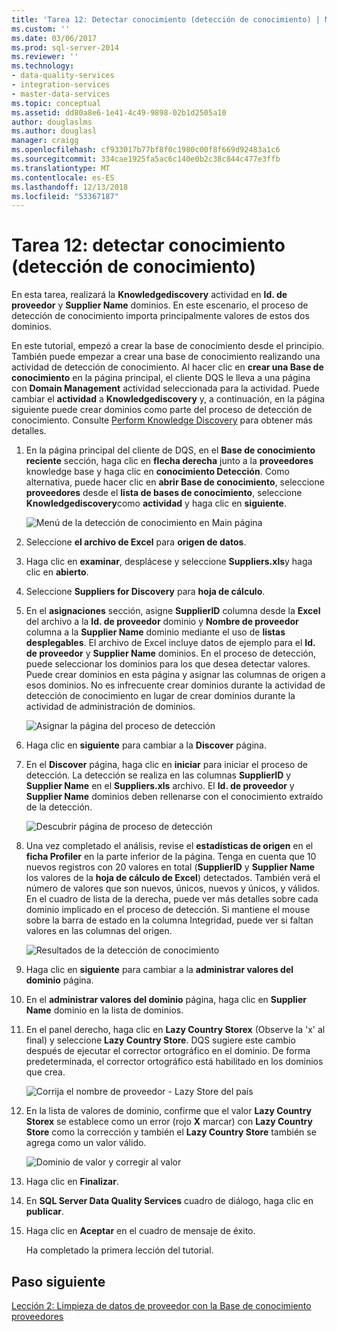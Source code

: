 ```yaml
---
title: 'Tarea 12: Detectar conocimiento (detección de conocimiento) | Microsoft Docs'
ms.custom: ''
ms.date: 03/06/2017
ms.prod: sql-server-2014
ms.reviewer: ''
ms.technology:
- data-quality-services
- integration-services
- master-data-services
ms.topic: conceptual
ms.assetid: dd80a8e6-1e41-4c49-9898-02b1d2505a10
author: douglaslms
ms.author: douglasl
manager: craigg
ms.openlocfilehash: cf933017b77bf8f0c1980c00f8f669d92483a1c6
ms.sourcegitcommit: 334cae1925fa5ac6c140e0b2c38c844c477e3ffb
ms.translationtype: MT
ms.contentlocale: es-ES
ms.lasthandoff: 12/13/2018
ms.locfileid: "53367187"
---
```

# <a name="task-12-discovering-knowledge-knowledge-discovery"></a>Tarea 12: detectar conocimiento (detección de conocimiento)
  En esta tarea, realizará la **Knowledgediscovery** actividad en **Id. de proveedor** y **Supplier Name** dominios. En este escenario, el proceso de detección de conocimiento importa principalmente valores de estos dos dominios.  
  
 En este tutorial, empezó a crear la base de conocimiento desde el principio. También puede empezar a crear una base de conocimiento realizando una actividad de detección de conocimiento. Al hacer clic en **crear una Base de conocimiento** en la página principal, el cliente DQS le lleva a una página con **Domain Management** actividad seleccionada para la actividad. Puede cambiar el **actividad** a **Knowledgediscovery** y, a continuación, en la página siguiente puede crear dominios como parte del proceso de detección de conocimiento. Consulte [Perform Knowledge Discovery](https://msdn.microsoft.com/library/hh510398.aspx) para obtener más detalles.  
  
1.  En la página principal del cliente de DQS, en el **Base de conocimiento reciente** sección, haga clic en **flecha derecha** junto a la **proveedores** knowledge base y haga clic en **conocimiento Detección**. Como alternativa, puede hacer clic en **abrir Base de conocimiento**, seleccione **proveedores** desde el **lista de bases de conocimiento**, seleccione **Knowledgediscovery**como **actividad** y haga clic en **siguiente**.  
  
     ![Menú de la detección de conocimiento en Main página](../../2014/tutorials/media/et-discoveringknowledge-01.jpg "menú de detección de conocimiento en Main página")  
  
2.  Seleccione **el archivo de Excel** para **origen de datos**.  
  
3.  Haga clic en **examinar**, desplácese y seleccione **Suppliers.xls**y haga clic en **abierto**.  
  
4.  Seleccione **Suppliers for Discovery** para **hoja de cálculo**.  
  
5.  En el **asignaciones** sección, asigne **SupplierID** columna desde la **Excel** del archivo a la **Id. de proveedor** dominio y  **Nombre de proveedor** columna a la **Supplier Name** dominio mediante el uso de **listas desplegables**. El archivo de Excel incluye datos de ejemplo para el **Id. de proveedor** y **Supplier Name** dominios. En el proceso de detección, puede seleccionar los dominios para los que desea detectar valores. Puede crear dominios en esta página y asignar las columnas de origen a esos dominios. No es infrecuente crear dominios durante la actividad de detección de conocimiento en lugar de crear dominios durante la actividad de administración de dominios.  
  
     ![Asignar la página del proceso de detección](../../2014/tutorials/media/et-discoveringknowledge-02.jpg "asignar la página del proceso de detección")  
  
6.  Haga clic en **siguiente** para cambiar a la **Discover** página.  
  
7.  En el **Discover** página, haga clic en **iniciar** para iniciar el proceso de detección. La detección se realiza en las columnas **SupplierID** y **Supplier Name** en el **Suppliers.xls** archivo. El **Id. de proveedor** y **Supplier Name** dominios deben rellenarse con el conocimiento extraído de la detección.  
  
     ![Descubrir página de proceso de detección](../../2014/tutorials/media/et-discoveringknowledge-03.jpg "descubrir página de proceso de detección")  
  
8.  Una vez completado el análisis, revise el **estadísticas de origen** en el **ficha Profiler** en la parte inferior de la página. Tenga en cuenta que 10 nuevos registros con 20 valores en total (**SupplierID** y **Supplier Name** los valores de la **hoja de cálculo de Excel**) detectados. También verá el número de valores que son nuevos, únicos, nuevos y únicos, y válidos. En el cuadro de lista de la derecha, puede ver más detalles sobre cada dominio implicado en el proceso de detección. Si mantiene el mouse sobre la barra de estado en la columna Integridad, puede ver si faltan valores en las columnas del origen.  
  
     ![Resultados de la detección de conocimiento](../../2014/tutorials/media/et-discoveringknowledge-04.jpg "resultados de la detección de conocimiento")  
  
9. Haga clic en **siguiente** para cambiar a la **administrar valores del dominio** página.  
  
10. En el **administrar valores del dominio** página, haga clic en **Supplier Name** dominio en la lista de dominios.  
  
11. En el panel derecho, haga clic en **Lazy Country Storex** (Observe la 'x' al final) y seleccione **Lazy Country Store**. DQS sugiere este cambio después de ejecutar el corrector ortográfico en el dominio. De forma predeterminada, el corrector ortográfico está habilitado en los dominios que crea.  
  
     ![Corrija el nombre de proveedor - Lazy Store del país](../../2014/tutorials/media/et-discoveringknowledge-05.jpg "corrija el nombre de proveedor - Lazy Store del país")  
  
12. En la lista de valores de dominio, confirme que el valor **Lazy Country Storex** se establece como un error (rojo **X** marcar) con **Lazy Country Store** como la corrección y también el **Lazy Country Store** también se agrega como un valor válido.  
  
     ![Dominio de valor y corregir al valor](../../2014/tutorials/media/et-discoveringknowledge-06.jpg "dominio valor y corregir al valor")  
  
13. Haga clic en **Finalizar**.  
  
14. En **SQL Server Data Quality Services** cuadro de diálogo, haga clic en **publicar**.  
  
15. Haga clic en **Aceptar** en el cuadro de mensaje de éxito.  
  
     Ha completado la primera lección del tutorial.  
  
## <a name="next-step"></a>Paso siguiente  
 [Lección 2: Limpieza de datos de proveedor con la Base de conocimiento proveedores](../../2014/tutorials/lesson-2-cleansing-supplier-data-using-the-suppliers-knowledge-base.md)  
  
  
